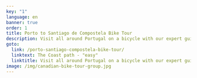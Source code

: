 ```yaml
---
key: "1"
language: en
banner: true
order: 1
title: Porto to Santiago de Compostela Bike Tour
description: Visit all around Portugal on a bicycle with our expert guides
goto:
  link: /porto-santiago-compostela-bike-tour/
  linktext: The Coast path - "easy"
  linktitle: Visit all around Portugal on a bicycle with our expert guides
image: /img/canadian-bike-tour-group.jpg
---
```

